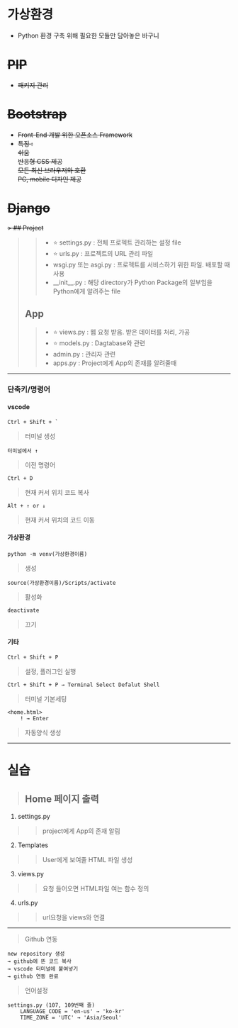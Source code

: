 # 가상환경
- Python 환경 구축 위해 필요한 모듈만 담아놓은 바구니

# ~~PIP~~
- ~~패키지 관리~~

# ~~Bootstrap~~  
- ~~Front-End 개발 위한 오픈소스 Framework~~  
- ~~특징 :~~  
~~쉬움~~  
~~반응형 CSS 제공~~  
~~모든 최신 브라우저와 호환~~  
~~PC, mobile 디자인 제공~~  

# ~~Django~~  
~~> ## Project~~  
>> - ⭐️ settings.py : 전체 프로젝트 관리하는 설정 file  
>> - ⭐️ urls.py : 프로젝트의 URL 관리 파일  
>> - wsgi.py 또는 asgi.py : 프로젝트를 서비스하기 위한 파일. 배포할 때 사용  
>> - \_\_init__.py : 해당 directory가 Python Package의 일부임을 Python에게 알려주는 file  
> ## App  
>> - ⭐️ views.py : 웹 요청 받음. 받은 데이터를 처리, 가공  
>> - ⭐️ models.py : Dagtabase와 관련  
>> - admin.py : 관리자 관련  
>> - apps.py : Project에게 App의 존재를 알려줄때

---

### 단축키/명령어   
#### vscode
    Ctrl + Shift + `
> 터미널 생성  

    터미널에서 ↑     
> 이전 명령어  

    Ctrl + D  
> 현재 커서 위치 코드 복사  

    Alt + ↑ or ↓  
> 현재 커서 위치의 코드 이동  

#### 가상환경  
    python -m venv(가상환경이름)  
> 생성  

    source(가상환경이름)/Scripts/activate  
> 활성화  

    deactivate  
> 끄기  

#### 기타  
    Ctrl + Shift + P
> 설정, 플러그인 실행

    Ctrl + Shift + P → Terminal Select Defalut Shell
> 터미널 기본세팅

```
<home.html>
    ! → Enter
```
> 자동양식 생성  

- - - 

# 실습  
> ## Home 페이지 출력  
1. settings.py  
>> project에게 App의 존재 알림  
2. Templates  
>> User에게 보여줄 HTML 파일 생성  
3. views.py  
>> 요청 들어오면 HTML파일 여는 함수 정의  
4. urls.py  
>> url요청을 views와 연결  

---

> Github 연동  
```
new repository 생성
→ github에 뜬 코드 복사
→ vscode 터미널에 붙여넣기
→ github 연동 완료
```

> 언어설정  
```
settings.py (107, 109번째 줄)
    LANGUAGE_CODE = 'en-us' → 'ko-kr'
    TIME_ZONE = 'UTC' → 'Asia/Seoul'
```    
